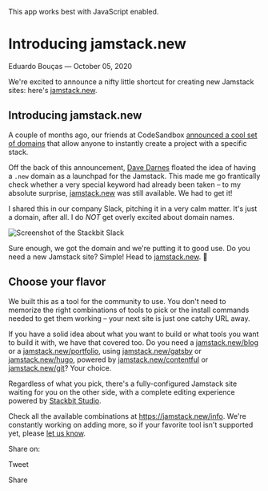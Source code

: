 This app works best with JavaScript enabled.







Introducing jamstack.new
========================

Eduardo Bouças — October 05, 2020

We're excited to announce a nifty little shortcut for creating new Jamstack sites: here's [jamstack.new](https://jamstack.new/info).

Introducing jamstack.new
------------------------

A couple of months ago, our friends at CodeSandbox [announced a cool set of domains](https://twitter.com/compuives/status/1291020566221205511) that allow anyone to instantly create a project with a specific stack.

Off the back of this announcement, [Dave Darnes](https://twitter.com/daviddarnes) floated the idea of having a `.new` domain as a launchpad for the Jamstack. This made me go frantically check whether a very special keyword had already been taken – to my absolute surprise, [jamstack.new](https://jamstack.new/info) was still available. We had to get it!

I shared this in our company Slack, pitching it in a very calm matter. It's just a domain, after all. I do *NOT* get overly excited about domain names.

![Screenshot of the Stackbit Slack](/images/blog/jamstack-new-slack.png)

Sure enough, we got the domain and we're putting it to good use. Do you need a new Jamstack site? Simple! Head to [jamstack.new](https://jamstack.new). 🌈

Choose your flavor
------------------

We built this as a tool for the community to use. You don't need to memorize the right combinations of tools to pick or the install commands needed to get them working – your next site is just one catchy URL away.

If you have a solid idea about what you want to build or what tools you want to build it with, we have that covered too. Do you need a [jamstack.new/blog](https://jamstack.new/blog) or a [jamstack.new/portfolio](https://jamstack.new/portfolio), using [jamstack.new/gatsby](https://jamstack.new/gatsby) or [jamstack.new/hugo](https://jamstack.new/hugo), powered by [jamstack.new/contentful](https://jamstack.new/contentful) or [jamstack.new/git](https://jamstack.new/git)? Your choice.

Regardless of what you pick, there's a fully-configured Jamstack site waiting for you on the other side, with a complete editing experience powered by [Stackbit Studio](https://jamstack.new/).

Check all the available combinations at <https://jamstack.new/info>. We're constantly working on adding more, so if your favorite tool isn't supported yet, please [let us know](https://twitter.com/stackbit).

<span class="post-share-title">Share on:</span>

Tweet

Share













<!-- -->



<!-- -->








